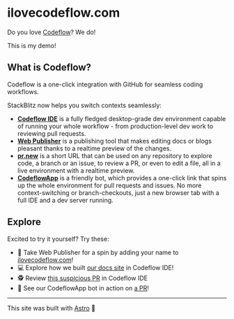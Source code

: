 # ilovecodeflow.com

Do you love [Codeflow](https://developer.stackblitz.com/codeflow/what-is-codeflow)? We do!

This is my demo!

## What is Codeflow?

Codeflow is a one-click integration with GitHub for seamless coding workflows.

StackBlitz now helps you switch contexts seamlessly:

- [**Codeflow IDE**](https://developer.stackblitz.com/codeflow/working-in-codeflow-ide) is a fully fledged desktop-grade dev environment capable of running your whole workflow - from production-level dev work to reviewing pull requests.
- [**Web Publisher**](https://developer.stackblitz.com/codeflow/content-updates-with-web-publisher) is a publishing tool that makes editing docs or blogs pleasant thanks to a realtime preview of the changes.
- [**pr.new**](https://developer.stackblitz.com/codeflow/using-pr-new) is a short URL that can be used on any repository to explore code, a branch or an issue, to review a PR, or even to edit a file, all in a live environment with a realtime preview.
- [**CodeflowApp**](https://developer.stackblitz.com/codeflow/integrating-codeflowapp-bot) is a friendly bot, which provides a one-click link that spins up the whole environment for pull requests and issues. No more context-switching or branch-checkouts, just a new browser tab with a full IDE and a dev server running.

## Explore

Excited to try it yourself? Try these:
- 📝 Take Web Publisher for a spin by adding your name to [ilovecodeflow.com](https://ilovecodeflow.com/)!
- 💻 Explore how we built [our docs site](https://pr.new/github.com/stackblitz/docs) in Codeflow IDE!
- 🕵️ Review [this suspicious PR](https://pr.new/stackblitz/docs/pull/40) in Codeflow IDE
- 🤖 See our CodeflowApp bot in action on [a PR](https://github.com/stackblitz/docs/pull/40#issue-1404169268)!

---

This site was built with [Astro](https://astro.build/) 💙
